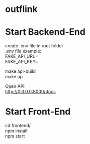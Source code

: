 # outflink
 
# Start Backend-End  

create .env file in root folder  
.env file example:  
FAKE_API_URL=  
FAKE_API_KEY=  

make api-build  
make up

Open API  
http://0.0.0.0:8000/docs  

# Start Front-End  

cd frontend/  
npm install  
npm start  
